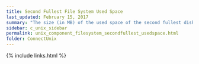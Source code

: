 ```yaml
---
title: Second Fullest File System Used Space
last_updated: February 15, 2017
summary: "The size (in MB) of the used space of the second fullest disk on the Unix/Linux host."
sidebar: c_unix_sidebar
permalink: unix_component_filesystem_secondfullest_usedspace.html
folder: ConnectUnix
---
```



{% include links.html %}
